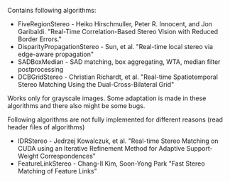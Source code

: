 Contains following algorithms:

- FiveRegionStereo - Heiko Hirschmuller, Peter R. Innocent, and Jon Garibaldi. "Real-Time Correlation-Based Stereo Vision with Reduced Border Errors."
- DisparityPropagationStereo - Sun, et al. "Real-time local stereo via edge-aware propagation"
- SADBoxMedian - SAD matching, box aggregating, WTA, median filter postprocessing
- DCBGridStereo - Christian Richardt, et al. "Real-time Spatiotemporal Stereo Matching Using the Dual-Cross-Bilateral Grid"

Works only for grayscale images. Some adaptation is made in these algorithms and there also might be some bugs.

Following algorithms are not fully implemented for different reasons (read header files of algorithms)

- IDRStereo - Jedrzej Kowalczuk, et al. "Real-time Stereo Matching on CUDA using an Iterative Refinement Method for Adaptive Support-Weight Correspondences"
- FeatureLinkStereo - Chang-Il Kim, Soon-Yong Park "Fast Stereo Matching of Feature Links"
